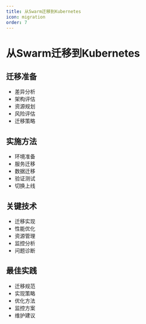 ```yaml
---
title: 从Swarm迁移到Kubernetes
icon: migration
order: 7
---
```


# 从Swarm迁移到Kubernetes

## 迁移准备
- 差异分析
- 架构评估
- 资源规划
- 风险评估
- 迁移策略

## 实施方法
- 环境准备
- 服务迁移
- 数据迁移
- 验证测试
- 切换上线

## 关键技术
- 迁移实现
- 性能优化
- 资源管理
- 监控分析
- 问题诊断

## 最佳实践
- 迁移规范
- 实现策略
- 优化方法
- 监控方案
- 维护建议
